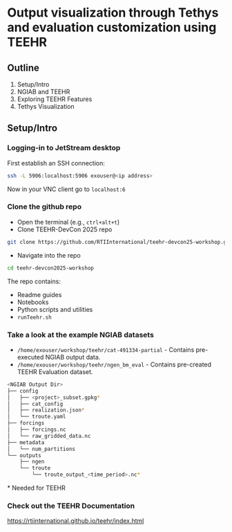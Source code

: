 # Output visualization through Tethys and evaluation customization using TEEHR

## Outline
1. Setup/Intro
2. NGIAB and TEEHR
3. Exploring TEEHR Features
4. Tethys Visualization

## Setup/Intro
### Logging-in to JetStream desktop

First establish an SSH connection:
```bash
ssh -L 5906:localhost:5906 exouser@<ip address>
```

Now in your VNC client go to `localhost:6`

### Clone the github repo
- Open the terminal (e.g., `ctrl+alt+t`)
- Clone TEEHR-DevCon 2025 repo
```bash
git clone https://github.com/RTIInternational/teehr-devcon25-workshop.git
```
- Navigate into the repo

```bash
cd teehr-devcon2025-workshop
```
The repo contains:
- Readme guides
- Notebooks
- Python scripts and utilities
- `runTeehr.sh`

 ### Take a look at the example NGIAB datasets

- `/home/exouser/workshop/teehr/cat-491334-partial` - Contains pre-executed NGIAB output data.
- `/home/exouser/workshop/teehr/ngen_bm_eval` - Contains pre-created TEEHR Evaluation dataset.

```bash
<NGIAB Output Dir>
├── config
│   ├── <project>_subset.gpkg*
│   ├── cat_config
│   ├── realization.json*
│   └── troute.yaml
├── forcings
│   ├── forcings.nc
│   └── raw_gridded_data.nc
├── metadata
│   └── num_partitions
└── outputs
    ├── ngen
    └── troute
        └── troute_output_<time_period>.nc*
```
\* Needed for TEEHR

### Check out the TEEHR Documentation
https://rtiinternational.github.io/teehr/index.html